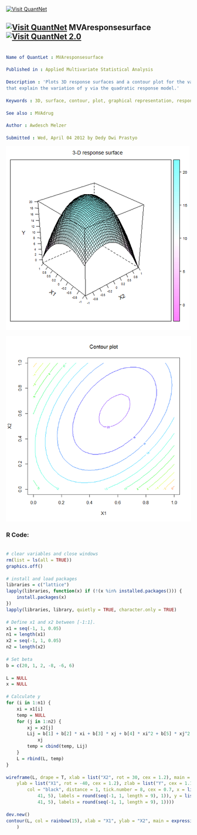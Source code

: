
[<img src="https://github.com/QuantLet/Styleguide-and-FAQ/blob/master/pictures/banner.png" width="888" alt="Visit QuantNet">](http://quantlet.de/)

## [<img src="https://github.com/QuantLet/Styleguide-and-FAQ/blob/master/pictures/qloqo.png" alt="Visit QuantNet">](http://quantlet.de/) **MVAresponsesurface** [<img src="https://github.com/QuantLet/Styleguide-and-FAQ/blob/master/pictures/QN2.png" width="60" alt="Visit QuantNet 2.0">](http://quantlet.de/)

```yaml

Name of QuantLet : MVAresponsesurface

Published in : Applied Multivariate Statistical Analysis

Description : 'Plots 3D response surfaces and a contour plot for the variable y and the two factors
that explain the variation of y via the quadratic response model.'

Keywords : 3D, surface, contour, plot, graphical representation, response-model, regression

See also : MVAdrug

Author : Awdesch Melzer

Submitted : Wed, April 04 2012 by Dedy Dwi Prastyo

```

![Picture1](MVAresponsesurface_1.png)

![Picture2](MVAresponsesurface_2.png)


### R Code:
```r

# clear variables and close windows
rm(list = ls(all = TRUE))
graphics.off()

# install and load packages
libraries = c("lattice")
lapply(libraries, function(x) if (!(x %in% installed.packages())) {
    install.packages(x)
})
lapply(libraries, library, quietly = TRUE, character.only = TRUE)

# Define x1 and x2 between [-1:1].
x1 = seq(-1, 1, 0.05)
n1 = length(x1)
x2 = seq(-1, 1, 0.05)
n2 = length(x2)

# Set beta
b = c(20, 1, 2, -8, -6, 6)

L = NULL
x = NULL

# Calculate y
for (i in 1:n1) {
    xi = x1[i]
    temp = NULL
    for (j in 1:n2) {
        xj = x2[j]
        Lij = b[1] + b[2] * xi + b[3] * xj + b[4] * xi^2 + b[5] * xj^2 + b[6] * xi * 
            xj
        temp = cbind(temp, Lij)
    }
    L = rbind(L, temp)
}

wireframe(L, drape = T, xlab = list("X2", rot = 30, cex = 1.2), main = expression(paste("3-D response surface")), 
    ylab = list("X1", rot = -40, cex = 1.2), zlab = list("Y", cex = 1.1), scales = list(arrows = FALSE, 
        col = "black", distance = 1, tick.number = 8, cex = 0.7, x = list(at = seq(1, 
            41, 5), labels = round(seq(-1, 1, length = 9), 1)), y = list(at = seq(1, 
            41, 5), labels = round(seq(-1, 1, length = 9), 1))))

dev.new()
contour(L, col = rainbow(15), xlab = "X1", ylab = "X2", main = expression(paste("Contour plot")), 
    ) 

```
